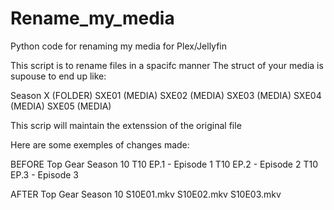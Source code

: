 # Rename_my_media
Python code for renaming my media for Plex/Jellyfin

This script is to rename files in a spacifc manner
The struct of your media is supouse to end up like:

Season X (FOLDER)
  SXE01 (MEDIA)
  SXE02 (MEDIA)
  SXE03 (MEDIA)
  SXE04 (MEDIA)
  SXE05 (MEDIA)

This scrip will maintain the extenssion of the original file

Here are some exemples of changes made:

BEFORE
Top Gear
  Season 10
    T10 EP.1 - Episode 1
    T10 EP.2 - Episode 2
    T10 EP.3 - Episode 3

AFTER
Top Gear
  Season 10
    S10E01.mkv
    S10E02.mkv
    S10E03.mkv
